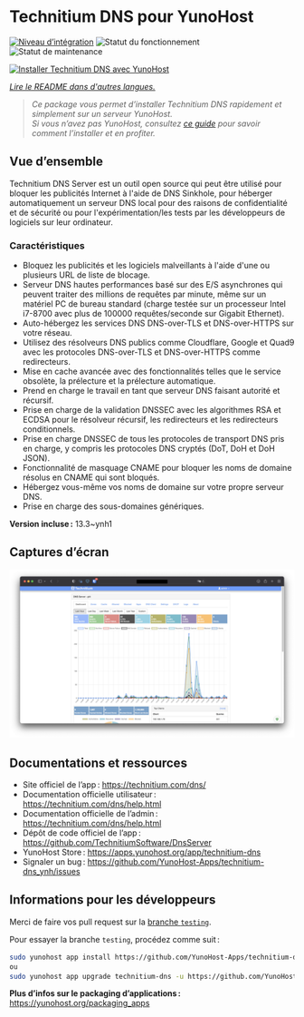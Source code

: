 <!--
Nota bene : ce README est automatiquement généré par <https://github.com/YunoHost/apps/tree/master/tools/readme_generator>
Il NE doit PAS être modifié à la main.
-->

# Technitium DNS pour YunoHost

[![Niveau d’intégration](https://apps.yunohost.org/badge/integration/technitium-dns)](https://ci-apps.yunohost.org/ci/apps/technitium-dns/)
![Statut du fonctionnement](https://apps.yunohost.org/badge/state/technitium-dns)
![Statut de maintenance](https://apps.yunohost.org/badge/maintained/technitium-dns)

[![Installer Technitium DNS avec YunoHost](https://install-app.yunohost.org/install-with-yunohost.svg)](https://install-app.yunohost.org/?app=technitium-dns)

*[Lire le README dans d'autres langues.](./ALL_README.md)*

> *Ce package vous permet d’installer Technitium DNS rapidement et simplement sur un serveur YunoHost.*  
> *Si vous n’avez pas YunoHost, consultez [ce guide](https://yunohost.org/install) pour savoir comment l’installer et en profiter.*

## Vue d’ensemble

Technitium DNS Server est un outil open source qui peut être utilisé pour bloquer les publicités Internet à l'aide de DNS Sinkhole, pour héberger automatiquement un serveur DNS local pour des raisons de confidentialité et de sécurité ou pour l'expérimentation/les tests par les développeurs de logiciels sur leur ordinateur.

### Caractéristiques

- Bloquez les publicités et les logiciels malveillants à l'aide d'une ou plusieurs URL de liste de blocage.
- Serveur DNS hautes performances basé sur des E/S asynchrones qui peuvent traiter des millions de requêtes par minute, même sur un matériel PC de bureau standard (charge testée sur un processeur Intel i7-8700 avec plus de 100000 requêtes/seconde sur Gigabit Ethernet).
- Auto-hébergez les services DNS DNS-over-TLS et DNS-over-HTTPS sur votre réseau.
- Utilisez des résolveurs DNS publics comme Cloudflare, Google et Quad9 avec les protocoles DNS-over-TLS et DNS-over-HTTPS comme redirecteurs.
- Mise en cache avancée avec des fonctionnalités telles que le service obsolète, la prélecture et la prélecture automatique.
- Prend en charge le travail en tant que serveur DNS faisant autorité et récursif.
- Prise en charge de la validation DNSSEC avec les algorithmes RSA et ECDSA pour le résolveur récursif, les redirecteurs et les redirecteurs conditionnels.
- Prise en charge DNSSEC de tous les protocoles de transport DNS pris en charge, y compris les protocoles DNS cryptés (DoT, DoH et DoH JSON).
- Fonctionnalité de masquage CNAME pour bloquer les noms de domaine résolus en CNAME qui sont bloqués.
- Hébergez vous-même vos noms de domaine sur votre propre serveur DNS.
- Prise en charge des sous-domaines génériques.

**Version incluse :** 13.3~ynh1

## Captures d’écran

![Capture d’écran de Technitium DNS](./doc/screenshots/screenshot.png)

## Documentations et ressources

- Site officiel de l’app : <https://technitium.com/dns/>
- Documentation officielle utilisateur : <https://technitium.com/dns/help.html>
- Documentation officielle de l’admin : <https://technitium.com/dns/help.html>
- Dépôt de code officiel de l’app : <https://github.com/TechnitiumSoftware/DnsServer>
- YunoHost Store : <https://apps.yunohost.org/app/technitium-dns>
- Signaler un bug : <https://github.com/YunoHost-Apps/technitium-dns_ynh/issues>

## Informations pour les développeurs

Merci de faire vos pull request sur la [branche `testing`](https://github.com/YunoHost-Apps/technitium-dns_ynh/tree/testing).

Pour essayer la branche `testing`, procédez comme suit :

```bash
sudo yunohost app install https://github.com/YunoHost-Apps/technitium-dns_ynh/tree/testing --debug
ou
sudo yunohost app upgrade technitium-dns -u https://github.com/YunoHost-Apps/technitium-dns_ynh/tree/testing --debug
```

**Plus d’infos sur le packaging d’applications :** <https://yunohost.org/packaging_apps>
